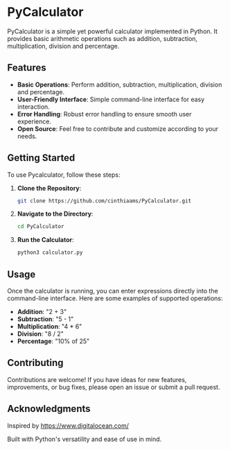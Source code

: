 # PyCalculator

PyCalculator is a simple yet powerful calculator implemented in Python. It provides basic arithmetic operations such as addition, subtraction, multiplication, division and percentage.

## Features

- **Basic Operations**: Perform addition, subtraction, multiplication, division and percentage.
- **User-Friendly Interface**: Simple command-line interface for easy interaction.
- **Error Handling**: Robust error handling to ensure smooth user experience.
- **Open Source**: Feel free to contribute and customize according to your needs.

## Getting Started

To use Pycalculator, follow these steps:

1. **Clone the Repository**:

   ```bash
   git clone https://github.com/cinthiaams/PyCalculator.git
   
2. **Navigate to the Directory**:

   ```bash
   cd PyCalculator

3. **Run the Calculator**:

   ```bash
   python3 calculator.py

## Usage

Once the calculator is running, you can enter expressions directly into the command-line interface. Here are some examples of supported operations:

- **Addition**: "2 + 3"
- **Subtraction**: "5 - 1"
- **Multiplication**: "4 * 6"
- **Division**: "8 / 2"
- **Percentage**: "10% of 25"

## Contributing

Contributions are welcome! If you have ideas for new features, improvements, or bug fixes, please open an issue or submit a pull request.

## Acknowledgments
Inspired by https://www.digitalocean.com/

Built with Python's versatility and ease of use in mind.
